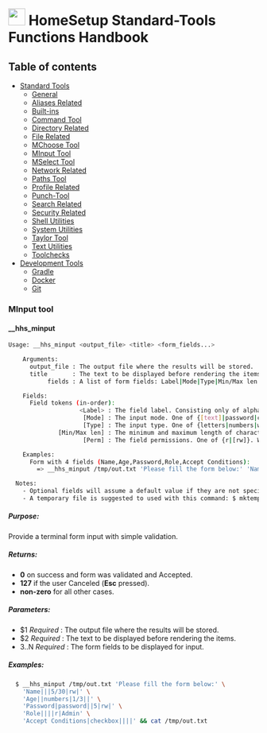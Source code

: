 # <img src="https://iili.io/HvtxC1S.png"  width="34" height="34"> HomeSetup Standard-Tools Functions Handbook

## Table of contents

<!-- toc -->
- [Standard Tools](../../functions.md#standard-tools)
  * [General](general.md#general-functions)
  * [Aliases Related](aliases-related.md#aliases-related-functions)
  * [Built-ins](built-ins.md#built-ins-functions)
  * [Command Tool](command-tool.md#command-tool)
  * [Directory Related](directory-related.md#directory-related-functions)
  * [File Related](file-related.md#file-related-functions)
  * [MChoose Tool](mchoose-tool.md#mchoose-tool)
  * [MInput Tool](minput-tool.md#minput-tool)
  * [MSelect Tool](mselect-tool.md#mselect-tool)
  * [Network Related](network-related.md#network-related-functions)
  * [Paths Tool](paths-tool.md#paths-tool)
  * [Profile Related](profile-related.md#profile-related-functions)
  * [Punch-Tool](punch-tool.md#punch-tool)
  * [Search Related](search-related.md#search-related-functions)
  * [Security Related](security-related.md#security-related-functions)
  * [Shell Utilities](shell-utilities.md#shell-utilities)
  * [System Utilities](system-utilities.md#system-utilities)
  * [Taylor Tool](taylor-tool.md#taylor-tool)
  * [Text Utilities](text-utilities.md#text-utilities)
  * [Toolchecks](toolchecks.md#tool-checks-functions)
- [Development Tools](../../functions.md#development-tools)
  * [Gradle](../dev-tools/gradle-tools.md#gradle-functions)
  * [Docker](../dev-tools/docker-tools.md#docker-functions)
  * [Git](../dev-tools/git-tools.md#git-functions)
<!-- tocstop -->


### MInput tool

#### __hhs_minput

```bash
Usage: __hhs_minput <output_file> <title> <form_fields...>

    Arguments: 
      output_file : The output file where the results will be stored.
      title       : The text to be displayed before rendering the items.
           fields : A list of form fields: Label|Mode|Type|Min/Max len|Perm|Value

    Fields: 
      Field tokens (in-order):
                    <Label> : The field label. Consisting only of alphanumeric characters and under‐scores.
                     [Mode] : The input mode. One of {[text]|password|checkbox|select|masked}.
                     [Type] : The input type. One of {letters|numbers|words|masked|[anything]}.
              [Min/Max len] : The minimum and maximum length of characters allowed. Defaults to [0/30].
                     [Perm] : The field permissions. One of {r|[rw]}. Where \"r\" for Read Only ; \"rw\" for Read & Write.

    Examples: 
      Form with 4 fields (Name,Age,Password,Role,Accept Conditions): 
        => __hhs_minput /tmp/out.txt 'Please fill the form below:' 'Name|||5/30|rw|' 'Age||numbers|1/3||' 'Password|password||5|rw|' 'Role||||r|Admin' 'Accept Conditions|checkbox||||' 

  Notes: 
    - Optional fields will assume a default value if they are not specified.
    - A temporary file is suggested to used with this command: $ mktemp.
```

##### **Purpose**:

Provide a terminal form input with simple validation.

##### **Returns**:

  - **0** on success and form was validated and Accepted.
  - **127** if the user Canceled (**Esc** pressed).
  - **non-zero** for all other cases.

##### **Parameters**: 

  - $1 _Required_     : The output file where the results will be stored.
  - $2 _Required_     : The text to be displayed before rendering the items.
  - $3..$N _Required_ : The form fields to be displayed for input.

##### **Examples:**

```bash
  $ __hhs_minput /tmp/out.txt 'Please fill the form below:' \
    'Name|||5/30|rw|' \
    'Age||numbers|1/3||' \
    'Password|password||5|rw|' \
    'Role||||r|Admin' \
    'Accept Conditions|checkbox||||' && cat /tmp/out.txt
```
